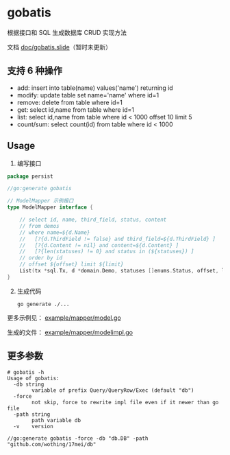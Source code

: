 gobatis
================================================================================

根据接口和 SQL 生成数据库 CRUD 实现方法

文档 [doc/gobatis.slide](doc/gobatis.slide)（暂时未更新）

支持 6 种操作
--------------------------------------------------------------------------------

* add: insert into table(name) values('name') returning id
* modify: update table set name='name' where id=1
* remove: delete from table where id=1
* get: select id,name from table where id=1
* list: select id,name from table where id < 1000 offset 10 limit 5
* count/sum: select count(id) from table where id < 1000


Usage
--------------------------------------------------------------------------------

1. 编写接口

```go
package persist

//go:generate gobatis

// ModelMapper 示例接口
type ModelMapper interface {

	// select id, name, third_field, status, content
	// from demos
	// where name=${d.Name}
	//   [?{d.ThirdField != false} and third_field=${d.ThirdField} ]
	//   [?{d.Content != nil} and content=${d.Content} ]
	//   [?{len(statuses) != 0} and status in (${statuses}) ]
	// order by id
	// offset ${offset} limit ${limit}
	List(tx *sql.Tx, d *domain.Demo, statuses []enums.Status, offset, limit int) ([]*domain.Demo, error)
}
```

2. 生成代码

    `go generate ./...`

更多示例见： [example/mapper/model.go](example/mapper/model.go)

生成的文件： [example/mapper/modelimpl.go](example/mapper/modelimpl.go)


更多参数
--------------------------------------------------------------------------------

```
# gobatis -h
Usage of gobatis:
  -db string
    	variable of prefix Query/QueryRow/Exec (default "db")
  -force
    	not skip, force to rewrite impl file even if it newer than go file
  -path string
    	path variable db
  -v	version

//go:generate gobatis -force -db "db.DB" -path "github.com/wothing/17mei/db"
```
